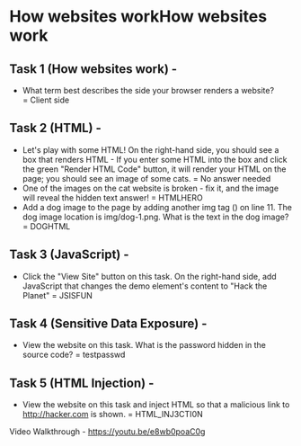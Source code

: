 # How websites workHow websites work
## Task 1 (How websites work) - 
* What term best describes the side your browser renders a website?  
 = Client side
## Task 2 (HTML) -
* Let's play with some HTML! On the right-hand side, you should see a box that renders HTML - If you enter some HTML into the box and click the green "Render HTML Code" button, it will render your HTML on the page; you should see an image of some cats.
 = No answer needed
* One of the images on the cat website is broken - fix it, and the image will reveal the hidden text answer!
 = HTMLHERO
* Add a dog image to the page by adding another img tag (<img>) on line 11. The dog image location is img/dog-1.png. What is the text in the dog image?
 = DOGHTML
## Task 3 (JavaScript) - 
* Click the "View Site" button on this task. On the right-hand side, add JavaScript that changes the demo element's content to "Hack the Planet"
 = JSISFUN
## Task 4 (Sensitive Data Exposure) - 
* View the website on this task. What is the password hidden in the source code?
 = testpasswd
## Task 5 (HTML Injection) - 
* View the website on this task and inject HTML so that a malicious link to http://hacker.com is shown.
 = HTML_INJ3CTI0N

Video Walkthrough - https://youtu.be/e8wb0poaC0g